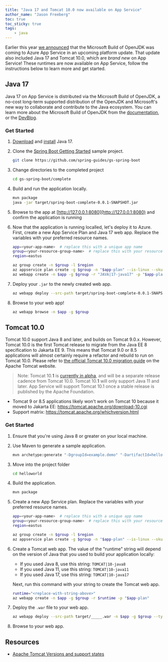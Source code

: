 ```yaml
---
title: "Java 17 and Tomcat 10.0 now available on App Service"
author_name: "Jason Freeberg"
toc: true
toc_sticky: true
tags:
    - java
---
```


Earlier this year [we announced](https://devblogs.microsoft.com/java/microsoft-build-of-openjdk-on-azure-platform-services/) that the Microsoft Build of OpenJDK was coming to Azure App Service in an upcoming platform update. That update also included Java 17 and Tomcat 10.0, which are *brand new* on App Service! These runtimes are now available on App Service, follow the instructions below to learn more and get started.

## Java 17

Java 17 on App Service is distributed via the Microsoft Build of OpenJDK, a no-cost long-term supported distribution of the OpenJDK and Microsoft's new way to collaborate and contribute to the Java ecosystem. You can learn more about the Microsoft Build of OpenJDK from the [documentation](https://docs.microsoft.com/java/openjdk/overview), or the [DevBlog](https://devblogs.microsoft.com/java/).

### Get Started

1. [Download](https://docs.microsoft.com/java/openjdk/download) and [install](https://docs.microsoft.com/java/openjdk/install) Java 17.
1. Clone the [Spring Boot Getting Started](https://github.com/spring-guides/gs-spring-boot) sample project.

   ```bash
   git clone https://github.com/spring-guides/gs-spring-boot
   ```

1. Change directories to the completed project

   ```bash
   cd gs-spring-boot/complete
   ```

1. Build and run the application locally.

    ```bash
    mvn package
    java -jar target/spring-boot-complete-0.0.1-SNAPSHOT.jar
    ```

1. Browse to the app at [http://127.0.0.1:8080](http://127.0.0.1:8080) and confirm the application is running
1. Now that the application is running localled, let's deploy it to Azure. First, create a new App Service Plan and Java 17 web app. Replace the variables with your preferred resource names.

    ```bash
    app=<your-app-name>  # replace this with a unique app name
    group=<your-resource-group-name>  # replace this with your resource group name
    region=eastus

    az group create -n $group -l $region
    az appservice plan create -g $group -n "$app-plan" --is-linux --sku P1v3
    az webapp create -n $app -g $group -r "JAVA|17-java17" -p "$app-plan" 
    ```

1. Deploy your `.jar` to the newly created web app.

    ```bash
    az webapp deploy --src-path target/spring-boot-complete-0.0.1-SNAPSHOT.jar -n $app -g $group --type jar
    ```

1. Browse to your web app!

    ```bash
    az webapp browse -n $app -g $group
    ```

## Tomcat 10.0

Tomcat 10.0 support Java 8 and later, and builds on Tomcat 9.0.x. However, Tomcat 10.0 is the first Tomcat release to migrate from the Java EE 8 specification to Jakarta EE 9. This means that Tomcat 9.0 or 8.5 applications will almost certainly require a refactor and rebuild to run on Tomcat 10.0. Please refer to [the official Tomcat 10.0 migration guide](https://tomcat.apache.org/migration-10.html) on the Apache Tomcat website.

> Note: Tomcat 10.**1** is [currently in alpha](https://tomcat.apache.org/tomcat-10.1-doc/index.html), and will be a separate release cadence from Tomcat 10.0. Tomcat 10.**1** will only support Java 11 and later. App Service will support Tomcat 10.1 once a stable release is published by the Apache Foundation.

- Tomcat 9 or 8.5 applications likely won't work on Tomcat 10 because it moved to Jakarta EE: https://tomcat.apache.org/download-10.cgi
- Support matrix: https://tomcat.apache.org/whichversion.html

### Get Started

1. Ensure that you're using Java 8 or greater on your local machine.
2. Use Maven to generate a sample application.

    ```bash
    mvn archetype:generate "-DgroupId=example.demo" "-DartifactId=helloworld" "-DarchetypeArtifactId=maven-archetype-webapp" "-Dversion=1.0-SNAPSHOT"
    ```

3. Move into the project folder

    ```bash
    cd helloworld
    ```

4. Build the application.

    ```bash
    mvn package
    ```

5. Create a new App Service plan. Replace the variables with your preferred resource names.

    ```bash
    app=<your-app-name>  # replace this with a unique app name
    group=<your-resource-group-name>  # replace this with your resource group name
    region=eastus

    az group create -n $group -l $region
    az appservice plan create -g $group -n "$app-plan" --is-linux --sku P1v3
    ```

6. Create a Tomcat web app. The value of the "runtime" string will depend on the version of Java that you used to build your application locally:

    - If you used Java 8, use this string: `TOMCAT|10-java8`
    - If you used Java 11, use this string: `TOMCAT|10-java11`
    - If you used Java 17, use this string: `TOMCAT|10-java17`

    Next, run this command with your string to create the Tomcat web app.

    ```bash
    runtime="<replace-with-string-above>"
    az webapp create -n $app -g $group -r $runtime -p "$app-plan" 
    ```

7. Deploy the `.war` file to your web app.

    ```bash
    az webapp deploy --src-path target/_____.war -n $app -g $group --type war
    ```

8. Browse to your web app.

## Resources

- [Apache Tomcat Versions and support states](https://tomcat.apache.org/whichversion.html)
